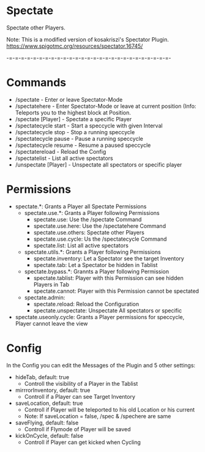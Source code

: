 # Spectate
Spectate other Players. 

Note: This is a modified version of kosakriszi's Spectator Plugin. https://www.spigotmc.org/resources/spectator.16745/

-=-=-=-=-=-=-=-=-=-=-=-=-=-=-=-=-=-=-=-=-=-=-=-=-=-=-=-

# Commands
- /spectate - Enter or leave Spectator-Mode
- /spectatehere - Enter Spectator-Mode or leave at current position (Info: Teleports you to the highest block at Position.
- /spectate [Player] - Spectate a specific Player
- /spectatecycle start <Seconds> - Start a speccycle with given Interval
- /spectatecycle stop - Stop a running speccycle
- /spectatecycle pause - Pause a running speccycle
- /spectatecycle resume - Resume a paused speccycle
- /spectatereload - Reload the Config
- /spectatelist - List all active spectators
- /unspectate [Player] - Unspectate all spectators or specific player

# Permissions
- spectate.*: Grants a Player all Spectate Permissions
	- spectate.use.*: Grants a Player following Permissions
		- spectate.use: Use the /spectate Command
		- spectate.use.here: Use the /spectatehere Command
		- spectate.use.others: Spectate other Players
		- spectate.use.cycle: Us the /spectatecycle Command
		- spectate.list: List all active spectators
	- spectate.utils.*: Grants a Player following Permissions
		- spectate.inventory: Let a Spectator see the target Inventory
		- spectate.tab: Let a Spectator be hidden in Tablist
	- spectate.bypass.*: Grannts a Player following Permission
		- spectate.tablist: Player with this Permission can see hidden Players in Tab
		- spectate.cannot: Player with this Permission cannot be spectated
	- spectate.admin:
		- spectate.reload: Reload the Configuration
		- spectate.unspectate: Unspectate All spectators or specific
- spectate.useonly.cycle: Grants a Player permissions for speccycle, Player cannot leave the view

# Config
In the Config you can edit the Messages of the Plugin and 5 other settings:

- hideTab, default: true
	- Controll the visibility of a Player in the Tablist
- mirrrorInventory, default: true
	- Controll if a Player can see Target Inventory
- saveLocation, default: true
	- Controll if Player will be teleported to his old Location or his current
	- Note: If saveLocation = false, /spec & /spechere are same
- saveFlying, default: false
	- Controll if Flymode of Player will be saved
- kickOnCycle, default: false
	- Controll if Player can get kicked when Cycling
